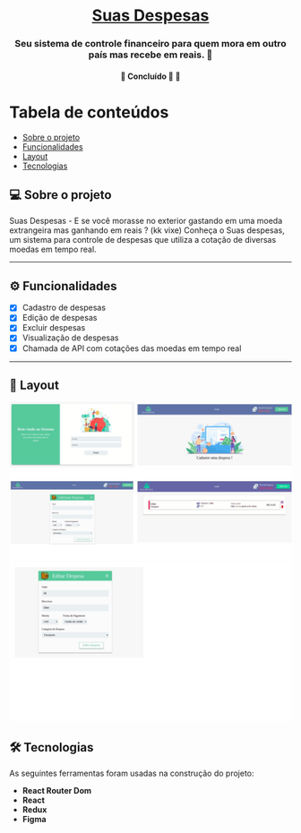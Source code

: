 <h1 align="center">
     <a href="#" alt="site de despesa"> Suas Despesas </a>
</h1>

<h3 align="center">
    Seu sistema de controle financeiro para quem mora em outro país mas recebe em reais. 💚
</h3>

<h4 align="center">
	🚧   Concluído 🚀 🚧
</h4>

Tabela de conteúdos
=================
<!--ts-->
   * [Sobre o projeto](#-sobre-o-projeto)
   * [Funcionalidades](#-funcionalidades)
   * [Layout](#-layout)
   * [Tecnologias](#-tecnologias)


<!--te-->


## 💻 Sobre o projeto

Suas Despesas - E se você morasse no exterior gastando em uma moeda extrangeira mas ganhando em reais ? (kk vixe) Conheça o Suas despesas, um sistema para controle de despesas que utiliza a cotação de diversas moedas em tempo real. 


---

## ⚙️ Funcionalidades

- [x] Cadastro de despesas
- [x] Edição de despesas
- [x] Excluir despesas 
- [x] Visualização de despesas
- [x] Chamada de API com cotações das moedas em tempo real

---

## 🎨 Layout

  <img alt="review layout" src="1.jpg">
  <img alt="review layout" src="2.jpg">

## 🛠 Tecnologias

As seguintes ferramentas foram usadas na construção do projeto:

-   **React Router Dom**
-   **React**
-   **Redux**
-   **Figma**


